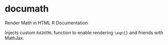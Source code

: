 # documath
Render Math in HTML R Documentation


Injects custom `Rd2HTML` function to enable rendering `\eqn{}` and
    friends with MathJax.
